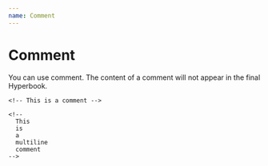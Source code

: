 ```yaml
---
name: Comment
---
```


# Comment

You can use comment. The content of a comment will not appear in the final Hyperbook.

```
<!-- This is a comment -->

<!--
  This
  is
  a
  multiline
  comment
-->
```

<!-- This is a comment -->

<!--
  This
  is
  a
  multiline
  comment
-->

